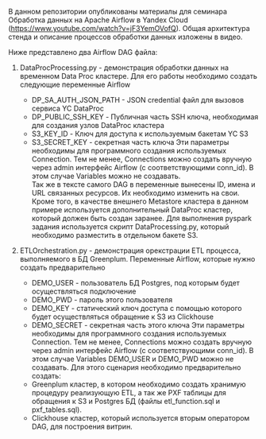 В данном репозитории опубликованы материалы для семинара Обработка данных на Apache Airflow в Yandex Cloud (https://www.youtube.com/watch?v=jF3YemOVofQ).
Общая архитектура стенда и описание процессов обработки данных изложены в видео.

Ниже представлено два Airflow DAG файла:
1. DataProcProcessing.py - демонстрация обработки данных на временном Data Proc кластере.
Для его работы необходимо создать следующие переменные Airflow 
    - DP_SA_AUTH_JSON_PATH - JSON credential файл для вызовов сервиса YC DataProc
    - DP_PUBLIC_SSH_KEY - Публичная часть SSH ключа, необходимая для создания узлов DataProc кластера
    - S3_KEY_ID - Ключ для доступа к используемым бакетам YC S3
    - S3_SECRET_KEY - секретная часть ключа
Эти параметры необходимы для программного создания используемых Connection. Тем не менее, Connections можно создать вручную через admin интерфейс Airflow (с соответствующими conn_id). В этом случае Variables можно не создавать.  
Так же в тексте самого DAG в переменные вынесены ID, имена и URL связанных ресурсов. Их необходимо изменить на свои.
Кроме того, в качестве внешнего Metastore кластера в данном примере используется дополнительный DataProc кластер, который должен быть создан заранее.
Для выполнения pyspark задания используется скрипт DataProcessing.py, который необходимо разместить в отдельном бакете S3.

2. ETLOrchestration.py - демонстрация орекстрации ETL процесса, выполняемого в БД Greenplum.
Переменные Airflow, которые нужно создать предварительно
    - DEMO_USER - пользователь БД Postgres, под которым будет осуществляться подключение
    - DEMO_PWD - пароль этого пользователя
    - DEMO_KEY - статический ключ доступа с помощью которого будет осуществляться обращение к S3 из Clickhouse
    - DEMO_SECRET - секретная часть этого ключа
Эти параметры необходимы для программного создания используемых Connection. Тем не менее, Connections можно создать вручную через admin интерфейс Airflow (с соответствующими conn_id). В этом случае Variables DEMO_USER и DEMO_PWD можно не создавать.
Для этого сценария необходимо предварительно создать:
    - Greenplum кластер, в котором необходимо создать хранимую процедуру реализующую ETL, а так же PXF таблицы для обращения к S3 и Postgres БД (файлы etl_function.sql и pxf_tables.sql).
    - Clickhouse кластер, который используется вторым оператором DAG, для построения витрин.
